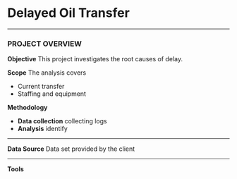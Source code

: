 # Delayed Oil Transfer
---
### PROJECT OVERVIEW
**Objective**
This project investigates the root causes of delay.

**Scope**
The analysis covers
+ Current transfer
+ Staffing and equipment

**Methodology**
+ **Data collection** collecting logs
+ **Analysis** identify

---
**Data Source**
Data set provided by the client

---
**Tools**
